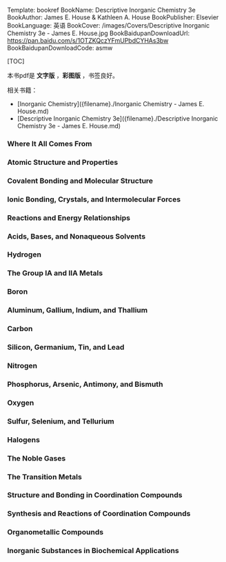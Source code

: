 Template: bookref
BookName: Descriptive Inorganic Chemistry 3e
BookAuthor: James E. House & Kathleen A. House
BookPublisher: Elsevier
BookLanguage: 英语
BookCover: /images/Covers/Descriptive Inorganic Chemistry 3e - James E. House.jpg
BookBaidupanDownloadUrl: https://pan.baidu.com/s/1OTZKQczYFmUPbdCYHAs3bw 
BookBaidupanDownloadCode: asmw

[TOC]

本书pdf是 **文字版** ，**彩图版** ，书签良好。

相关书籍：

- [Inorganic Chemistry]({filename}./Inorganic Chemistry - James E. House.md)
- [Descriptive Inorganic Chemistry 3e]({filename}./Descriptive Inorganic Chemistry 3e - James E. House.md)

### Where It All Comes From

### Atomic Structure and Properties

### Covalent Bonding and Molecular Structure

### Ionic Bonding, Crystals, and Intermolecular Forces

### Reactions and Energy Relationships

### Acids, Bases, and Nonaqueous Solvents

### Hydrogen

### The Group IA and IIA Metals

### Boron

### Aluminum, Gallium, Indium, and Thallium

### Carbon

### Silicon, Germanium, Tin, and Lead

### Nitrogen

### Phosphorus, Arsenic, Antimony, and Bismuth

### Oxygen

### Sulfur, Selenium, and Tellurium

### Halogens

### The Noble Gases

### The Transition Metals

### Structure and Bonding in Coordination Compounds

### Synthesis and Reactions of Coordination Compounds

### Organometallic Compounds

### Inorganic Substances in Biochemical Applications